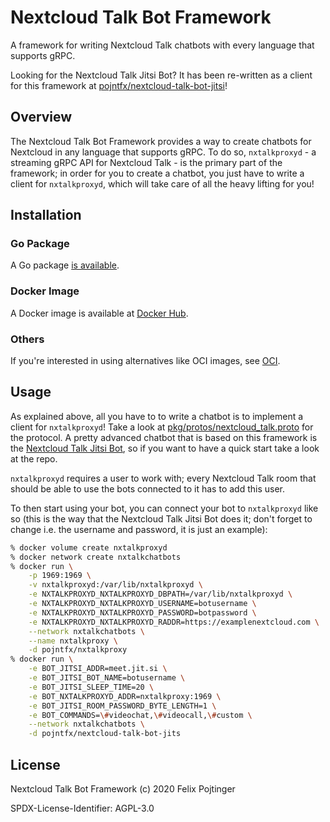 # Nextcloud Talk Bot Framework

A framework for writing Nextcloud Talk chatbots with every language that supports gRPC.

Looking for the Nextcloud Talk Jitsi Bot? It has been re-written as a client for this framework at [pojntfx/nextcloud-talk-bot-jitsi](https://github.com/pojntfx/nextcloud-talk-bot-jitsi)!

## Overview

The Nextcloud Talk Bot Framework provides a way to create chatbots for Nextcloud in any language that supports gRPC. To do so, `nxtalkproxyd` - a streaming gRPC API for Nextcloud Talk - is the primary part of the framework; in order for you to create a chatbot, you just have to write a client for `nxtalkproxyd`, which will take care of all the heavy lifting for you!

## Installation

### Go Package

A Go package [is available](https://pkg.go.dev/mod/github.com/pojntfx/nextcloud-talk-bot-framework).

### Docker Image

A Docker image is available at [Docker Hub](https://hub.docker.com/r/pojntfx/nextcloud-talk-bot-jitsi).

### Others

If you're interested in using alternatives like OCI images, see [OCI](./OCI.md).

## Usage

As explained above, all you have to to write a chatbot is to implement a client for `nxtalkproxyd`! Take a look at [pkg/protos/nextcloud_talk.proto](./pkg/protos/nextcloud_talk.proto) for the protocol. A pretty advanced chatbot that is based on this framework is the [Nextcloud Talk Jitsi Bot](https://github.com/pojntfx/nextcloud-talk-bot-jitsi), so if you want to have a quick start take a look at the repo.

`nxtalkproxyd` requires a user to work with; every Nextcloud Talk room that should be able to use the bots connected to it has to add this user.

To then start using your bot, you can connect your bot to `nxtalkproxyd` like so (this is the way that the Nextcloud Talk Jitsi Bot does it; don't forget to change i.e. the username and password, it is just an example):

```bash
% docker volume create nxtalkproxyd
% docker network create nxtalkchatbots
% docker run \
    -p 1969:1969 \
    -v nxtalkproxyd:/var/lib/nxtalkproxyd \
    -e NXTALKPROXYD_NXTALKPROXYD_DBPATH=/var/lib/nxtalkproxyd \
    -e NXTALKPROXYD_NXTALKPROXYD_USERNAME=botusername \
    -e NXTALKPROXYD_NXTALKPROXYD_PASSWORD=botpassword \
    -e NXTALKPROXYD_NXTALKPROXYD_RADDR=https://examplenextcloud.com \
    --network nxtalkchatbots \
    --name nxtalkproxy \
    -d pojntfx/nxtalkproxy
% docker run \
    -e BOT_JITSI_ADDR=meet.jit.si \
    -e BOT_JITSI_BOT_NAME=botusername \
    -e BOT_JITSI_SLEEP_TIME=20 \
    -e BOT_NXTALKPROXYD_ADDR=nxtalkproxy:1969 \
    -e BOT_JITSI_ROOM_PASSWORD_BYTE_LENGTH=1 \
    -e BOT_COMMANDS=\#videochat,\#videocall,\#custom \
    --network nxtalkchatbots \
    -d pojntfx/nextcloud-talk-bot-jits
```

## License

Nextcloud Talk Bot Framework (c) 2020 Felix Pojtinger

SPDX-License-Identifier: AGPL-3.0
